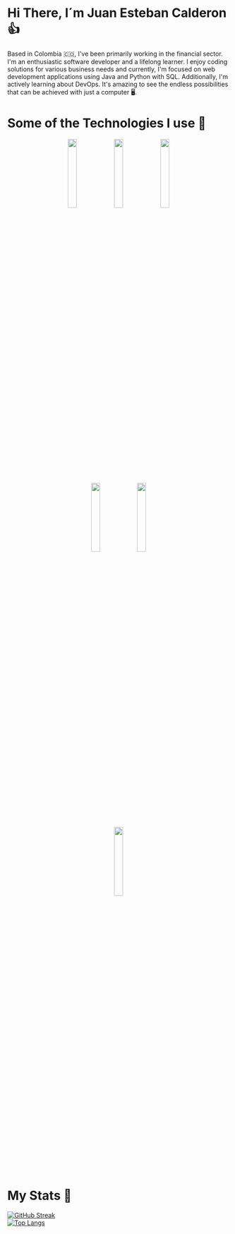 # Hi There, I´m Juan Esteban Calderon :thumbsup:

Based in Colombia :colombia:, I've been primarily working in the financial sector. I'm an enthusiastic software developer and a lifelong learner. I enjoy coding solutions for various business needs and currently, I'm focused on web development applications using Java and Python with SQL. Additionally, I'm actively learning about DevOps. It's amazing to see the endless possibilities that can be achieved with just a computer :desktop_computer:.

# Some of the Technologies I use :battery:
<div align="center">
<!-- Your languages and tools. Be careful with the alignment. 
  You can use this sites to get logos: https://www.vectorlogo.zone or https://simpleicons.org/
  -->
  <code><img width="20%" src="https://www.vectorlogo.zone/logos/python/python-ar21.svg"></code>
  <code><img width="20%" src="https://www.vectorlogo.zone/logos/java/java-ar21.svg"></code>
  <code><img width="20%" src="https://www.vectorlogo.zone/logos/mysql/mysql-ar21.svg"></code>
  <br>
  <code><img width="20%" src="https://www.vectorlogo.zone/logos/amazon_aws/amazon_aws-ar21.svg"></code>
  <code><img width="20%" src="https://www.vectorlogo.zone/logos/docker/docker-ar21.svg"></code>
  <br>
  <code><img width="20%" src="https://www.vectorlogo.zone/logos/apache/apache-official.svg"></code>
</div>

# My Stats :statue_of_liberty:


  [![GitHub Streak](https://streak-stats.demolab.com?user=juancalderonde)](https://git.io/streak-stats)
  <br>
  [![Top Langs](https://github-readme-stats.vercel.app/api/top-langs/?username=juancalderonde)](https://github.com/anuraghazra/github-readme-stats)

